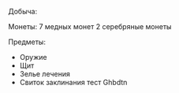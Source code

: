 Добыча:

Монеты:
7 медных монет
2 серебряные монеты

Предметы:
- Оружие
- Щит
- Зелье лечения
- Свиток заклинания
тест
Ghbdtn